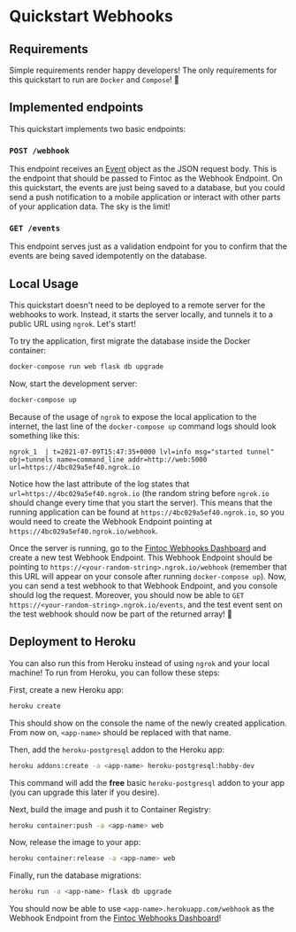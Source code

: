 # Quickstart Webhooks

## Requirements

Simple requirements render happy developers! The only requirements for this quickstart to run are `Docker` and `Compose`! 🐳

## Implemented endpoints

This quickstart implements two basic endpoints:

### `POST /webhook`

This endpoint receives an [Event](https://docs.fintoc.com/reference#eventos) object as the JSON request body. This is the endpoint that should be passed to Fintoc as the Webhook Endpoint. On this quickstart, the events are just being saved to a database, but you could send a push notification to a mobile application or interact with other parts of your application data. The sky is the limit!

### `GET /events`

This endpoint serves just as a validation endpoint for you to confirm that the events are being saved idempotently on the database.

## Local Usage

This quickstart doesn't need to be deployed to a remote server for the webhooks to work. Instead, it starts the server locally, and tunnels it to a public URL using `ngrok`. Let's start!

To try the application, first migrate the database inside the Docker container:

```sh
docker-compose run web flask db upgrade
```

Now, start the development server:

```sh
docker-compose up
```

Because of the usage of `ngrok` to expose the local application to the internet, the last line of the `docker-compose up` command logs should look something like this:

```
ngrok_1  | t=2021-07-09T15:47:35+0000 lvl=info msg="started tunnel" obj=tunnels name=command_line addr=http://web:5000 url=https://4bc029a5ef40.ngrok.io
```

Notice how the last attribute of the log states that `url=https://4bc029a5ef40.ngrok.io` (the random string before `ngrok.io` should change every time that you start the server). This means that the running application can be found at `https://4bc029a5ef40.ngrok.io`, so you would need to create the Webhook Endpoint pointing at `https://4bc029a5ef40.ngrok.io/webhook`.

Once the server is running, go to the [Fintoc Webhooks Dashboard](https://app.fintoc.com/webhooks) and create a new test Webhook Endpoint. This Webhook Endpoint should be pointing to `https://<your-random-string>.ngrok.io/webhook` (remember that this URL will appear on your console after running `docker-compose up`). Now, you can send a test webhook to that Webhook Endpoint, and you console should log the request. Moreover, you should now be able to `GET https://<your-random-string>.ngrok.io/events`, and the test event sent on the test webhook should now be part of the returned array! 🎉

## Deployment to Heroku

You can also run this from Heroku instead of using `ngrok` and your local machine! To run from Heroku, you can follow these steps:

First, create a new Heroku app:

```sh
heroku create
```

This should show on the console the name of the newly created application. From now on, `<app-name>` should be replaced with that name.

Then, add the `heroku-postgresql` addon to the Heroku app:

```sh
heroku addons:create -a <app-name> heroku-postgresql:hobby-dev
```

This command will add the **free** basic `heroku-postgresql` addon to your app (you can upgrade this later if you desire).

Next, build the image and push it to Container Registry:

```sh
heroku container:push -a <app-name> web
```

Now, release the image to your app:

```sh
heroku container:release -a <app-name> web
```

Finally, run the database migrations:

```sh
heroku run -a <app-name> flask db upgrade
```

You should now be able to use `<app-name>.herokuapp.com/webhook` as the Webhook Endpoint from the [Fintoc Webhooks Dashboard](https://app.fintoc.com/webhooks)!
